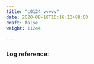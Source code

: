```yaml
---
title: "c0124_vvvvv"
date: 2020-08-18T15:16:13+88:00
draft: false
weight: 11244

---
```


### Log reference: <no value>

```
